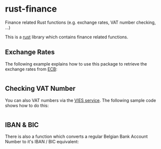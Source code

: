 # rust-finance
Finance related Rust functions (e.g. exchange rates, VAT number checking, ...)

This is a [rust]() library which contains finance related functions.

## Exchange Rates

The following example explains how to use this package to retrieve the exchange rates from [ECB](https://www.ecb.europa.eu):

```rust


```


## Checking VAT Number

You can also VAT numbers via the [VIES service](http://ec.europa.eu/taxation_customs/vies/vatRequest.html). The following sample code shows how to do this:


```rust


```


## IBAN & BIC

There is also a function which converts a regular Belgian Bank Account Number to it's IBAN / BIC equivalent:

```rust

```

